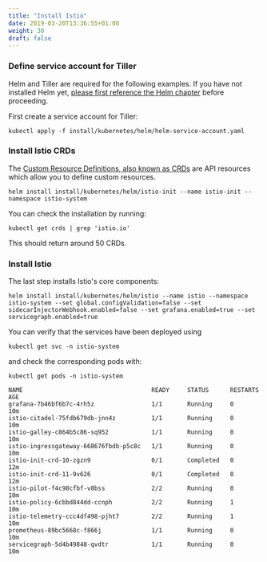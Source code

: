 ```yaml
---
title: "Install Istio"
date: 2019-03-20T13:36:55+01:00
weight: 30
draft: false
---
```


### Define service account for Tiller
Helm and Tiller are required for the following examples. If you have not installed Helm yet, [please first reference the Helm chapter](/helm_root) before proceeding.

First create a service account for Tiller:
```
kubectl apply -f install/kubernetes/helm/helm-service-account.yaml
```

### Install Istio CRDs
The [Custom Resource Definitions, also known as CRDs](https://kubernetes.io/docs/concepts/extend-kubernetes/api-extension/custom-resources/#customresourcedefinitions) are API resources which allow you to define custom resources. 
```
helm install install/kubernetes/helm/istio-init --name istio-init --namespace istio-system
```

You can check the installation by running:
```
kubectl get crds | grep 'istio.io'
```
This should return around 50 CRDs. 


### Install Istio
The last step installs Istio's core components:

```
helm install install/kubernetes/helm/istio --name istio --namespace istio-system --set global.configValidation=false --set sidecarInjectorWebhook.enabled=false --set grafana.enabled=true --set servicegraph.enabled=true
```

You can verify that the services have been deployed using
```
kubectl get svc -n istio-system
```
and check the corresponding pods with:
```
kubectl get pods -n istio-system
```

```
NAME                                    READY     STATUS      RESTARTS   AGE
grafana-7b46bf6b7c-4rh5z                1/1       Running     0          10m
istio-citadel-75fdb679db-jnn4z          1/1       Running     0          10m
istio-galley-c864b5c86-sq952            1/1       Running     0          10m
istio-ingressgateway-668676fbdb-p5c8c   1/1       Running     0          10m
istio-init-crd-10-zgzn9                 0/1       Completed   0          12m
istio-init-crd-11-9v626                 0/1       Completed   0          12m
istio-pilot-f4c98cfbf-v8bss             2/2       Running     0          10m
istio-policy-6cbbd844dd-ccnph           2/2       Running     1          10m
istio-telemetry-ccc4df498-pjht7         2/2       Running     1          10m
prometheus-89bc5668c-f866j              1/1       Running     0          10m
servicegraph-5d4b49848-qvdtr            1/1       Running     0          10m
```
